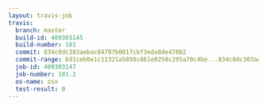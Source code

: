 ```yaml
---
layout: travis-job
travis:
  branch: master
  build-id: 409303145
  build-number: 101
  commit: 834c0dc383aebac84707b0817cbf3eda8de470b2
  commit-range: 6d1ceb0e1c11321a5850c861e8250c295a70c4be...834c0dc383aebac84707b0817cbf3eda8de470b2
  job-id: 409303147
  job-number: 101.2
  os-name: osx
  test-result: 0
---
```

